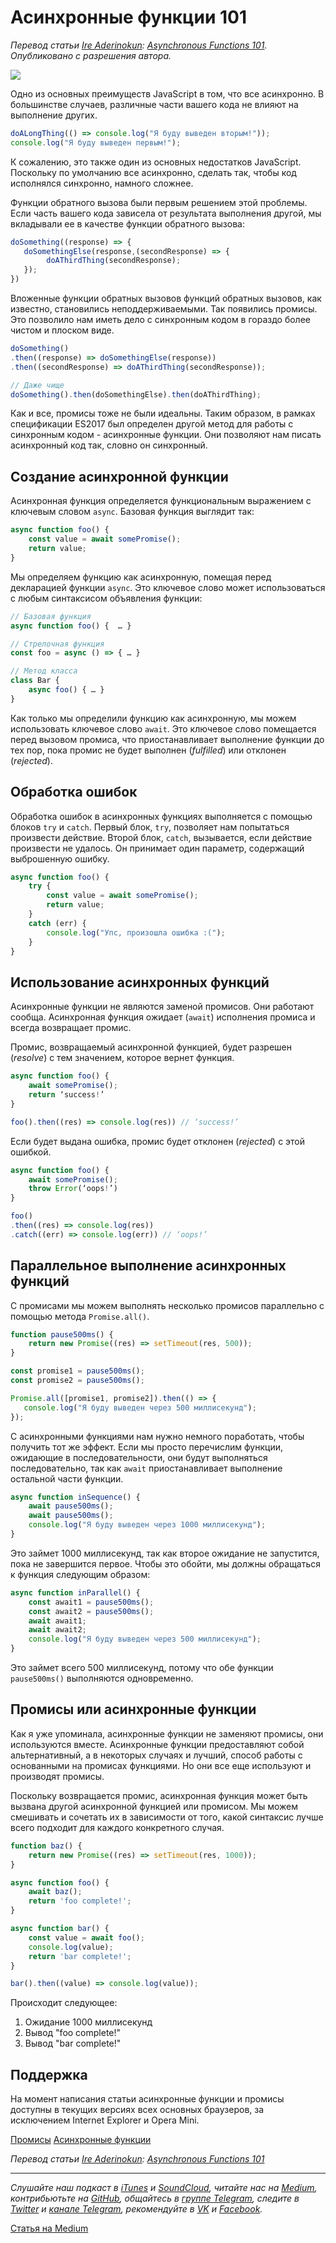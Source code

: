 # Асинхронные функции 101

*Перевод статьи [Ire Aderinokun](https://ireaderinokun.com): [Asynchronous Functions 101](https://bitsofco.de/asynchronous-functions-101/). Опубликовано с разрешения автора.*

![](octopus.jpg)

Одно из основных преимуществ JavaScript в том, что все асинхронно. В большинстве случаев, различные части вашего кода не влияют на выполнение других.

```js
doALongThing(() => console.log("Я буду выведен вторым!"));
console.log("Я буду выведен первым!");
```

К сожалению, это также один из основных недостатков JavaScript. Поскольку по умолчанию все асинхронно, сделать так, чтобы код исполнялся синхронно, намного сложнее.

Функции обратного вызова были первым решением этой проблемы. Если часть вашего кода зависела от результата выполнения другой, мы вкладывали ее в качестве функции обратного вызова:

```js
doSomething((response) => {
   doSomethingElse(response,(secondResponse) => {
        doAThirdThing(secondResponse);
   });
})
```

Вложенные функции обратных вызовов функций обратных вызовов, как известно, становились неподдерживаемыми. Так появились промисы. Это позволило нам иметь дело с синхронным кодом в гораздо более чистом и плоском виде.

```js
doSomething()
.then((response) => doSomethingElse(response))
.then((secondResponse) => doAThirdThing(secondResponse));

// Даже чище
doSomething().then(doSomethingElse).then(doAThirdThing);
```

Как и все, промисы тоже не были идеальны. Таким образом, в рамках спецификации ES2017 был определен другой метод для работы с синхронным кодом - асинхронные функции. Они позволяют нам писать асинхронный код так, словно он синхронный.

## Создание асинхронной функции
Асинхронная функция определяется функциональным выражением c ключевым словом `async`. Базовая функция выглядит так:

```js
async function foo() {
    const value = await somePromise();
    return value;
}
```

Мы определяем функцию как асинхронную, помещая перед декларацией функции `async`. Это ключевое слово может использоваться с любым синтаксисом объявления функции:

```js
// Базовая функция
async function foo() {  … }

// Стрелочная функция
const foo = async () => { … }

// Метод класса
class Bar {
    async foo() { … }
}
```

Как только мы определили функцию как асинхронную, мы можем использовать ключевое слово `await`. Это ключевое слово помещается перед вызовом промиса, что приостанавливает выполнение функции до тех пор, пока промис не будет выполнен (*fulfilled*) или отклонен (*rejected*).

## Обработка ошибок
Обработка ошибок в асинхронных функциях выполняется с помощью блоков `try` и `catch`. Первый блок, `try`, позволяет нам попытаться произвести действие. Второй блок, `catch`, вызывается, если действие произвести не удалось. Он принимает один параметр, содержащий выброшенную ошибку.

```js
async function foo() {
    try {
        const value = await somePromise();
        return value;
    }
    catch (err) {
        console.log("Упс, произошла ошибка :(");
    }
}
```

## Использование асинхронных функций
Асинхронные функции не являются заменой промисов. Они работают сообща. Асинхронная функция ожидает (`await`) исполнения промиса и всегда возвращает промис.

Промис, возвращаемый асинхронной функцией, будет разрешен (*resolve*) с тем значением, которое вернет функция.

```js
async function foo() {
    await somePromise();
    return ‘success!’
}

foo().then((res) => console.log(res)) // ‘success!’
```

Если будет выдана ошибка, промис будет отклонен (*rejected*) с этой ошибкой.

```js
async function foo() {
    await somePromise();
    throw Error(‘oops!’)
}

foo()
.then((res) => console.log(res))
.catch((err) => console.log(err)) // ‘oops!’
```

## Параллельное выполнение асинхронных функций
С промисами мы можем выполнять несколько промисов параллельно с помощью метода `Promise.all()`.

```js
function pause500ms() {
    return new Promise((res) => setTimeout(res, 500));
}

const promise1 = pause500ms();
const promise2 = pause500ms();

Promise.all([promise1, promise2]).then(() => {
   console.log("Я буду выведен через 500 миллисекунд");
});
```

С асинхронными функциями нам нужно немного поработать, чтобы получить тот же эффект. Если мы просто перечислим функции, ожидающие в последовательности, они будут выполняться последовательно, так как `await` приостанавливает выполнение остальной части функции.

```js
async function inSequence() {
    await pause500ms();
    await pause500ms();
    console.log("Я буду выведен через 1000 миллисекунд");
}
```

Это займет 1000 миллисекунд, так как второе ожидание не запустится, пока не завершится первое. Чтобы это обойти, мы должны обращаться к функция следующим образом:

```js
async function inParallel() {
    const await1 = pause500ms();
    const await2 = pause500ms();
    await await1;
    await await2;
    console.log("Я буду выведен через 500 миллисекунд");
}
```

Это займет всего 500 миллисекунд, потому что обе функции `pause500ms()` выполняются одновременно.

## Промисы или асинхронные функции
Как я уже упоминала, асинхронные функции не заменяют промисы, они используются вместе. Асинхронные функции предоставляют собой альтернативный, а в некоторых случаях и лучший, способ работы с основанными на промисах функциями. Но они все еще используют и производят промисы.

Поскольку возвращается промис, асинхронная функция может быть вызвана другой асинхронной функцией или промисом. Мы можем смешивать и сочетать их в зависимости от того, какой синтаксис лучше всего подходит для каждого конкретного случая.

``` js
function baz() {
    return new Promise((res) => setTimeout(res, 1000));
}

async function foo() {
    await baz();
    return 'foo complete!';
}

async function bar() {
    const value = await foo();
    console.log(value);
    return 'bar complete!';
}

bar().then((value) => console.log(value));
```

Происходит следующее:
1. Ожидание 1000 миллисекунд
2. Вывод "foo complete!"
3. Вывод "bar complete!"

## Поддержка
На момент написания статьи асинхронные функции и промисы доступны в текущих версиях всех основных браузеров, за исключением Internet Explorer и Opera Mini.

[Промисы](http://caniuse.com/#feat=promises)
[Асинхронные функции](http://caniuse.com/#feat=async-functions)

*Перевод статьи [Ire Aderinokun](https://ireaderinokun.com): [Asynchronous Functions 101](https://bitsofco.de/asynchronous-functions-101/)*

- - - -

*Слушайте наш подкаст в [iTunes](https://itunes.apple.com/ru/podcast/девшахта/id1226773343) и [SoundCloud](https://soundcloud.com/devschacht), читайте нас на [Medium](https://medium.com/devschacht), контрибьютьте на [GitHub](https://github.com/devSchacht), общайтесь в [группе Telegram](https://t.me/devSchacht), следите в [Twitter](https://twitter.com/DevSchacht) и [канале Telegram](https://t.me/devSchachtChannel), рекомендуйте в [VK](https://vk.com/devschacht) и [Facebook](https://www.facebook.com/devSchacht).*

[Статья на Medium](https://medium.com/devschacht/ire-aderinokun-asynchronous-functions-101-7bc145afe930)
